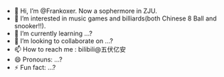 - 👋 Hi, I’m @Frankoxer. Now a sophermore in ZJU.
- 👀 I’m interested in music games and billiards(both Chinese 8 Ball and snooker!!).
- 🌱 I’m currently learning ...?
- 💞️ I’m looking to collaborate on ...?
- 📫 How to reach me : bilibili@五伏亿安
- 😄 Pronouns: ...?
- ⚡ Fun fact: ...?

<!---
Frankoxer/Frankoxer is a ✨ special ✨ repository because its `README.md` (this file) appears on your GitHub profile.
You can click the Preview link to take a look at your changes.
--->
